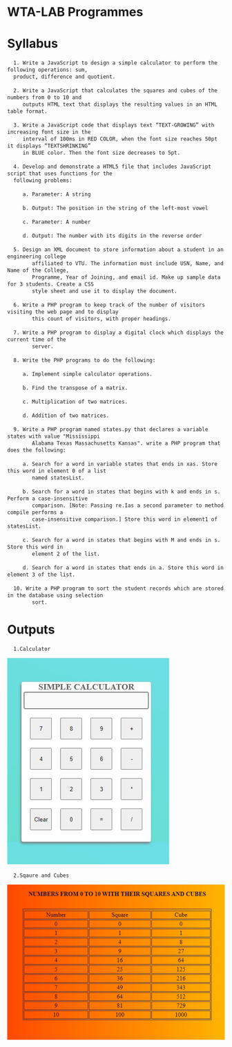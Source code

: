 # WTA-LAB Programmes

# Syllabus
      1. Write a JavaScript to design a simple calculator to perform the following operations: sum,
      product, difference and quotient.

      2. Write a JavaScript that calculates the squares and cubes of the numbers from 0 to 10 and
         outputs HTML text that displays the resulting values in an HTML table format.

      3. Write a JavaScript code that displays text “TEXT-GROWING” with increasing font size in the
         interval of 100ms in RED COLOR, when the font size reaches 50pt it displays “TEXTSHRINKING”
         in BLUE color. Then the font size decreases to 5pt.

      4. Develop and demonstrate a HTML5 file that includes JavaScript script that uses functions for the
      following problems:
         
         a. Parameter: A string
         
         b. Output: The position in the string of the left-most vowel
         
         c. Parameter: A number
         
         d. Output: The number with its digits in the reverse order

      5. Design an XML document to store information about a student in an engineering college
            affiliated to VTU. The information must include USN, Name, and Name of the College,
            Programme, Year of Joining, and email id. Make up sample data for 3 students. Create a CSS
            style sheet and use it to display the document.

      6. Write a PHP program to keep track of the number of visitors visiting the web page and to display
            this count of visitors, with proper headings.

      7. Write a PHP program to display a digital clock which displays the current time of the
            server.

      8. Write the PHP programs to do the following:
         
         a. Implement simple calculator operations.
         
         b. Find the transpose of a matrix.
         
         c. Multiplication of two matrices.
         
         d. Addition of two matrices.

      9. Write a PHP program named states.py that declares a variable states with value "Mississippi
            Alabama Texas Massachusetts Kansas". write a PHP program that does the following:
         
         a. Search for a word in variable states that ends in xas. Store this word in element 0 of a list
            named statesList.
         
         b. Search for a word in states that begins with k and ends in s. Perform a case-insensitive
            comparison. [Note: Passing re.Ias a second parameter to method compile performs a
            case-insensitive comparison.] Store this word in element1 of statesList.
         
         c. Search for a word in states that begins with M and ends in s. Store this word in
            element 2 of the list.
         
         d. Search for a word in states that ends in a. Store this word in element 3 of the list.

      10. Write a PHP program to sort the student records which are stored in the database using selection
            sort.

# Outputs

      1.Calculator
      
   ![alt text](https://github.com/karthik2522/WTA/blob/main/Outputs/calculator.JPG)
   
      2.Sqaure and Cubes
      
   ![alt text](https://github.com/karthik2522/WTA/blob/main/Outputs/square.JPG)

